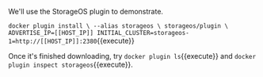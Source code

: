 We'll use the StorageOS plugin to demonstrate.

`docker plugin install \
--alias storageos \
storageos/plugin \
ADVERTISE_IP=[[HOST_IP]] INITIAL_CLUSTER=storageos-1=http://[[HOST_IP]]:2380`{{execute}}

Once it's finished downloading, try `docker plugin ls`{{execute}} and `docker plugin inspect storageos`{{execute}}.
